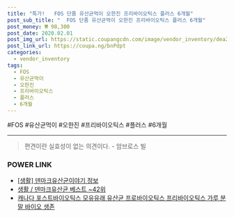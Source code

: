 ```yaml
--- 
title: "특가!   FOS 단품 유산균먹이 오한진 프리바이오틱스 플러스 6개월" 
post_sub_title: "  FOS 단품 유산균먹이 오한진 프리바이오틱스 플러스 6개월" 
post_money: ₩ 98,300 
post_date: 2020.02.01 
post_img_url: https://static.coupangcdn.com/image/vendor_inventory/dea2/27d2962fc7085e062d454163d1739a6ecf0e5cbc3db4c10a5a0cffde8573.jpg 
post_link_url: https://coupa.ng/bnPdpt 
categories: 
  - vendor_inventory 
tags: 
  - FOS 
  - 유산균먹이 
  - 오한진 
  - 프리바이오틱스 
  - 플러스 
  - 6개월 
--- 
```

  #FOS #유산균먹이 #오한진 #프리바이오틱스 #플러스 #6개월 
<hr> 

> 편견이란 실효성이 없는 의견이다. - 암브로스 빌 


### POWER LINK

* <a href="https://blog.naver.com/santokki14/221771835376" target="_blank"> [생활] 덴마크유산균이야기 정보 </a>
* <a href="https://blog.naver.com/santokki14/221779695948" target="_blank">생활 / 덴마크유산균 베스트 ~42위</a>
* <a href="https://blog.naver.com/an0733/221785620310" target="_blank">캐나다 포스트바이오틱스 모유유래 유산균 프로바이오틱스 프리바이오틱스 가루 분말 바이오 생존</a>
